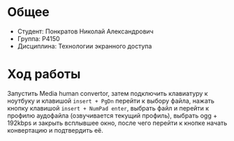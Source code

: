 # Общее

 - Студент: Понкратов Николай Александрович
 - Группа: Р4150
 - Дисциплина: Технологии экранного доступа

# Ход работы

Запустить Media human convertor, затем подключить клавиатуру к ноутбуку и клавишой `insert + PgDn` перейти к выбору файла, нажать кнопку клавишой `insert + NumPad enter`, выбрать файл и перейти к профилю аудофайла (озвучивается текущий профиль), выбрать ogg + 192kbps и закрыть всплывшее окно, после чего перейти к кнопке начать конвертацию и подтвердить её.